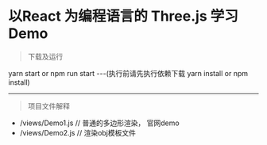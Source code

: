 # 以React 为编程语言的 Three.js 学习Demo

> 下载及运行 

  yarn start or npm run start    ---(执行前请先执行依赖下载 yarn install or npm install)
 
------

> 项目文件解释
* /views/Demo1.js  // 普通的多边形渲染， 官网demo
* /views/Demo2.js  // 渲染obj模板文件